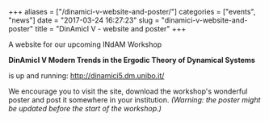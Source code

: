 +++
aliases = ["/dinamici-v-website-and-poster/"]
categories = ["events", "news"]
date = "2017-03-24 16:27:23"
slug = "dinamici-v-website-and-poster"
title = "DinAmicI V - website and poster"
+++

A website for our upcoming INdAM Workshop

**DinAmicI V Modern Trends in the Ergodic Theory of Dynamical Systems**

is up and running: <http://dinamici5.dm.unibo.it/>

We encourage you to visit the site, download the workshop's wonderful
poster and post it somewhere in your institution. *(Warning: the poster
might be updated before the start of the workshop.)*
